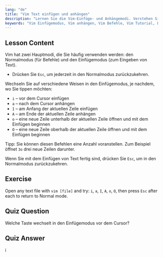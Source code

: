 ```yaml
---
lang: "de"
title: "Vim Text einfügen und anhängen"
description: "Lernen Sie die Vim-Einfüge- und Anhängemodi. Verstehen Sie die Befehle 'i', 'a', 'I', 'A', 'o', 'O' für effiziente Textbearbeitung. Verbessern Sie jetzt Ihre Vim-Fähigkeiten!"
keywords: "Vim Einfügemodus, Vim anhängen, Vim Befehle, Vim Tutorial, Linux Texteditor, Vim für Anfänger, Vim Anleitung, Vim 'i' 'a'"
---
```


## Lesson Content

Vim hat zwei Hauptmodi, die Sie häufig verwenden werden: den Normalmodus (für Befehle) und den Einfügemodus (zum Eingeben von Text).

- Drücken Sie `Esc`, um jederzeit in den Normalmodus zurückzukehren.

Wechseln Sie auf verschiedene Weisen in den Einfügemodus, je nachdem, wo Sie tippen möchten:

- `i` – vor dem Cursor einfügen
- `a` – nach dem Cursor anhängen
- `I` – am Anfang der aktuellen Zeile einfügen
- `A` – am Ende der aktuellen Zeile anhängen
- `o` – eine neue Zeile unterhalb der aktuellen Zeile öffnen und mit dem Einfügen beginnen
- `O` – eine neue Zeile oberhalb der aktuellen Zeile öffnen und mit dem Einfügen beginnen

Tipp: Sie können diesen Befehlen eine Anzahl voranstellen. Zum Beispiel öffnet `3o` drei neue Zeilen darunter.

Wenn Sie mit dem Einfügen von Text fertig sind, drücken Sie `Esc`, um in den Normalmodus zurückzukehren.

## Exercise

Open any text file with `vim [file]` and try: `i`, `a`, `I`, `A`, `o`, `O`, then press `Esc` after each to return to Normal mode.

## Quiz Question

Welche Taste wechselt in den Einfügemodus vor dem Cursor?

## Quiz Answer

i
